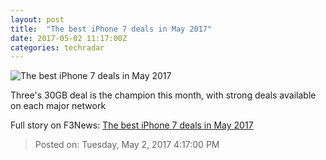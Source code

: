 ```yaml
---
layout: post
title:  "The best iPhone 7 deals in May 2017"
date: 2017-05-02 11:17:00Z
categories: techradar
---
```


![The best iPhone 7 deals in May 2017](http://cdn.mos.cms.futurecdn.net/e9862eb72e00fb1529e9de70f5baa5d6-1200-80.jpg)

Three's 30GB deal is the champion this month, with strong deals available on each major network


Full story on F3News: [The best iPhone 7 deals in May 2017](http://www.f3nws.com/n/uSCpWG)

> Posted on: Tuesday, May 2, 2017 4:17:00 PM
